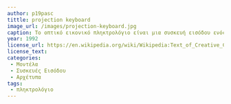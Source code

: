 ```yaml
---
author: p19pasc     
tittle: projection keyboard 
image_url: /images/projection-keyboard.jpg
caption: Το οπτικό εικονικό πληκτρολόγιο είναι μια συσκευή εισόδου ενός υπολογιστή που προβάλλεται σε μια επιφάνεια. Οι εντολές εισόδου του πληκτρολογίου ανιχνεύονται από τις   κινήσεις των χεριών και των δακτύλων.
year: 1992
license_url: https://en.wikipedia.org/wiki/Wikipedia:Text_of_Creative_Commons_Attribution-ShareAlike_3.0_Unported_License
license_text: 
categories: 
 - Μοντέλα
 - Συσκευές Εισόδου
 - Αρχέτυπα
tags:
 - πληκτρολόγιο         
---
```

